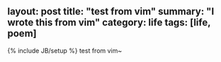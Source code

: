 layout: post
title: "test from vim"
summary: "I wrote this from vim"
category: life
tags: [life, poem]
---
{% include JB/setup %}
test from vim~
